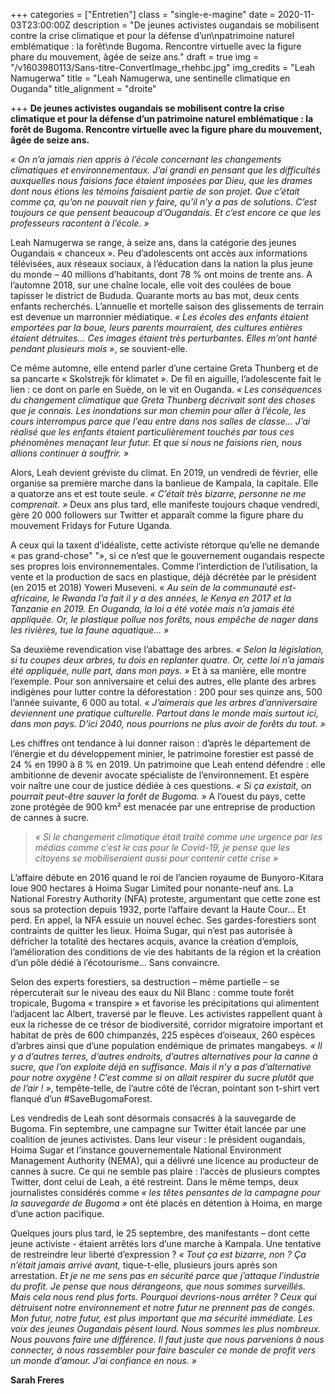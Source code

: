 +++
categories = ["Entretien"]
class = "single-e-magine"
date = 2020-11-03T23:00:00Z
description = "De jeunes activistes ougandais se mobilisent contre la crise climatique et pour la défense d’un\npatrimoine naturel emblématique : la forêt\nde Bugoma. Rencontre virtuelle avec la figure phare du mouvement, âgée de seize ans."
draft = true
img = "/v1603980113/Sans-titre-ConvertImage_rhehbc.jpg"
img_credits = "Leah Namugerwa"
title = "Leah Namugerwa, une sentinelle climatique en Ouganda"
title_alignment = "droite"

+++
**De jeunes activistes ougandais se mobilisent contre la crise climatique et pour la défense d’un patrimoine naturel emblématique : la forêt de Bugoma. Rencontre virtuelle avec la figure phare du mouvement, âgée de seize ans.**

_« On n’a jamais rien appris à l’école concernant les changements climatiques et environnementaux. J’ai grandi en pensant que les difficultés auxquelles nous faisions face étaient imposées par Dieu, que les drames dont nous étions les témoins faisaient partie de son projet. Que c’était comme ça, qu’on ne pouvait rien y faire, qu’il n’y a pas de solutions. C’est toujours ce que pensent beaucoup d’Ougandais. Et c’est encore ce que les professeurs racontent à l’école. »_

Leah Namugerwa se range, à seize ans, dans la catégorie des jeunes Ougandais « chanceux ». Peu d’adolescents ont accès aux informations télévisées, aux réseaux sociaux, à l’éducation dans la nation la plus jeune du monde – 40 millions d’habitants, dont 78 % ont moins de trente ans. A l’automne 2018, sur une chaîne locale, elle voit des coulées de boue tapisser le district de Bududa. Quarante morts au bas mot, deux cents enfants recherchés. L’annuelle et mortelle saison des glissements de terrain est devenue un marronnier médiatique. _« Les écoles des enfants étaient emportées par la boue, leurs parents mourraient, des cultures entières étaient détruites… Ces images étaient très perturbantes. Elles m’ont hanté pendant plusieurs mois »_, se souvient-elle.

Ce même automne, elle entend parler d’une certaine Greta Thunberg et de sa pancarte « Skolstrejk för klimatet ». De fil en aiguille, l’adolescente fait le lien : ce dont on parle en Suède, on le vit en Ouganda. _« Les conséquences du changement climatique que Greta Thunberg décrivait sont des choses que je connais. Les inondations sur mon chemin pour aller à l’école, les cours interrompus parce que l’eau entre dans nos salles de classe… J’ai réalisé que les enfants étaient particulièrement touchés par tous ces phénomènes menaçant leur futur. Et que si nous ne faisions rien, nous allions continuer à souffrir. »_

Alors, Leah devient gréviste du climat. En 2019, un vendredi de février, elle organise sa première marche dans la banlieue de Kampala, la capitale. Elle a quatorze ans et est toute seule. _« C’était très bizarre, personne ne me comprenait. »_ Deux ans plus tard, elle manifeste toujours chaque vendredi, gère 20 000 followers sur Twitter et apparaît comme la figure phare du mouvement Fridays for Future Uganda.

A ceux qui la taxent d’idéaliste, cette activiste rétorque qu’elle ne demande « pas grand-chose"&nbsp;"», si ce n’est que le gouvernement ougandais respecte ses propres lois environnementales. Comme l’interdiction de l’utilisation, la vente et la production de sacs en plastique, déjà décrétée par le président (en 2015 et 2018) Yoweri Museveni. « _Au sein de la communauté est-africaine, le Rwanda l’a fait il y a des années, le Kenya en 2017 et la Tanzanie en 2019. En Ouganda, la loi a été votée mais n’a jamais été appliquée. Or, le plastique pollue nos forêts, nous empêche de nager dans les rivières, tue la faune aquatique… »_

Sa deuxième revendication vise l’abattage des arbres. _« Selon la législation, si tu coupes deux arbres, tu dois en replanter quatre. Or, cette loi n’a jamais été appliquée, nulle part, dans mon pays. »_ Et à sa manière, elle montre l’exemple. Pour son anniversaire et celui des autres, elle plante des arbres indigènes pour lutter contre la déforestation : 200 pour ses quinze ans, 500 l’année suivante, 6 000 au total. _« J’aimerais que les arbres d’anniversaire deviennent une pratique culturelle. Partout dans le monde mais surtout ici, dans mon pays. D’ici 2040, nous pourrions ne plus avoir de forêts du tout. »_

Les chiffres ont tendance à lui donner raison : d’après le département de l’énergie et du développement minier, le patrimoine forestier est passé de 24 % en 1990 à 8 % en 2019. Un patrimoine que Leah entend défendre : elle ambitionne de devenir avocate spécialiste de l’environnement. Et espère voir naître une cour de justice dédiée à ces questions. _« Si ça existait, on pourrait peut-être sauver la forêt de Bugoma. »_ A l’ouest du pays, cette zone protégée de 900 km² est menacée par une entreprise de production de cannes à sucre.

> _« Si le changement climatique était traité comme une urgence par les médias comme c’est le cas pour le Covid-19, je pense que les citoyens se mobiliseraient aussi pour contenir cette crise »_

L’affaire débute en 2016 quand le roi de l’ancien royaume de Bunyoro-Kitara loue 900 hectares à Hoima Sugar Limited pour nonante-neuf ans. La National Forestry Authority (NFA) proteste, argumentant que cette zone est sous sa protection depuis 1932, porte l’affaire devant la Haute Cour… Et perd. En appel, la NFA essuie un nouvel échec. Ses gardes-forestiers sont contraints de quitter les lieux. Hoima Sugar, qui n’est pas autorisée à défricher la totalité des hectares acquis, avance la création d’emplois, l’amélioration des conditions de vie des habitants de la région et la création d’un pôle dédié à l’écotourisme… Sans convaincre.

Selon des experts forestiers, sa destruction – même partielle – se répercuterait sur le niveau des eaux du Nil Blanc : comme toute forêt tropicale, Bugoma « transpire » et favorise les précipitations qui alimentent l’adjacent lac Albert, traversé par le fleuve. Les activistes rappellent quant à eux la richesse de ce trésor de biodiversité, corridor migratoire important et habitat de près de 600 chimpanzés, 225 espèces d’oiseaux, 260 espèces d’arbres ainsi que d’une population endémique de primates mangabeys. _« Il y a d’autres terres, d’autres endroits, d’autres alternatives pour la canne à sucre, que l’on exploite déjà en suffisance. Mais il n’y a pas d’alternative pour notre oxygène ! C’est comme si on allait respirer du sucre plutôt que de l’air ! »_, tempête-telle, de l’autre côté de l’écran, pointant son t-shirt vert flanqué d’un #SaveBugomaForest.

Les vendredis de Leah sont désormais consacrés à la sauvegarde de Bugoma. Fin septembre, une campagne sur Twitter était lancée par une coalition de jeunes activistes. Dans leur viseur : le président ougandais, Hoima Sugar et l’instance gouvernementale National Environment Management Authority (NEMA), qui a délivré une licence au producteur de cannes à sucre. Ce qui ne semble pas plaire : l’accès de plusieurs comptes Twitter, dont celui de Leah, a été restreint. Dans le même temps, deux journalistes considérés comme _« les têtes pensantes de la campagne pour la sauvegarde de Bugoma »_ ont été placés en détention à Hoima, en marge d’une action pacifique. 

Quelques jours plus tard, le 25 septembre, des manifestants – dont cette jeune activiste - étaient arrêtés lors d’une marche à Kampala. Une tentative de restreindre leur liberté d’expression ? _« Tout ça est bizarre, non ? Ça n’était jamais arrivé avant,_ tique-t-elle, plusieurs jours après son arrestation. _Et je ne me sens pas en sécurité parce que j’attaque l’industrie du profit. Je pense que nous dérangeons, que nous sommes surveillés. Mais cela nous rend plus forts. Pourquoi devrions-nous arrêter ? Ceux qui détruisent notre environnement et notre futur ne prennent pas de congés. Mon futur, notre futur, est plus important que ma sécurité immédiate. Les voix des jeunes Ougandais pèsent lourd. Nous sommes les plus nombreux. Nous pouvons faire une différence. Il faut juste que nous parvenions à nous connecter, à nous rassembler pour faire basculer ce monde de profit vers un monde d’amour. J’ai confiance en nous. »_

**Sarah Freres**